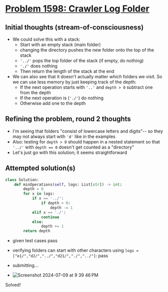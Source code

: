 # [Problem 1598: Crawler Log Folder](https://leetcode.com/problems/crawler-log-folder/description/?envType=daily-question)

## Initial thoughts (stream-of-consciousness)
  - We could solve this with a stack:
      - Start with an empty stack (main folder)
      - changing the directory pushes the new folder onto the top of the stack
      - `'../'` pops the top folder of the stack (if empty, do nothing)
      - `'./'` does nothing
      - Then return the length of the stack at the end
  - We can also see that it doesn't actually matter _which_ folders we visit.  So we can use less memory by just keeping track of the depth:
      - If the next operation starts with `'..'` and `depth > 0` subtract one from the depth
      - If the next operation is (`'./'`) do nothing
      - Otherwise add one to the depth
      
## Refining the problem, round 2 thoughts
- I'm seeing that folders "consist of lowercase letters and digits"-- so they may not always start with `'d'` like in the examples
- Also: testing for `depth > 0` should happen in a nested statement so that `'../'` with `depth == 0` doesn't get counted as a "directory"
- Let's just go with this solution; it seems straightforward

## Attempted solution(s)
```python
class Solution:
    def minOperations(self, logs: List[str]) -> int:
        depth = 0
        for x in logs:
            if x == '../':
                if depth > 0:
                    depth -= 1
            elif x == './':
                continue
            else:
                depth += 1
        return depth
```
- given test cases pass
- verifying folders can start with other characters using `logs = ["e1/","d2/","../","d21/","./","../"]`: pass
- submitting...

- ![Screenshot 2024-07-09 at 9 39 46 PM](https://github.com/ContextLab/leetcode-solutions/assets/9030494/1d640a2b-6490-4c3f-a7f4-849e72885c6e)

Solved!

